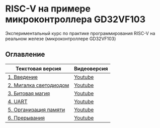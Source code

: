 # RISC-V на примере микроконтроллера GD32VF103

Экспериментальный курс по практике программирования RISC-V на реальном железе (микроконтроллере GD32VF103)

## Оглавление

| Текстовая версия | Видеоверсия |
|------------------|-------------|
| [1. Введение](1.intro.md) | [Youtube](https://www.youtube.com/watch?v=ArJey3KuUyA) |
| [2. Мигалка светодиодом](2.blink.md) | [Youtube](https://www.youtube.com/watch?v=7UrrxNjqqf8) |
| [3. Битовая магия](3.bitmagic.md) | [Youtube](https://www.youtube.com/watch?v=uTbyINbwNvs) |
| [4. UART](4.uart.md) | [Youtube](https://www.youtube.com/watch?v=uZaMwdrY9Eo) |
| [5. Организация памяти](5.memory.md) | [Youtube](https://www.youtube.com/watch?v=ECqfoAc8lec) |
| [6. Прерывания](6.interrupts.md) | [Youtube](https://www.youtube.com/watch?v=OYTF6iVvZTo) |
